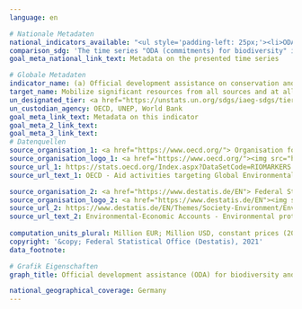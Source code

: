 ```yaml
---
language: en    

# Nationale Metadaten    
national_indicators_available: "<ul style='padding-left: 25px;'><li>ODA (commitments) for biodiversity</li> <li> Environmental protection expenditure</li></ul>"    
comparison_sdg: 'The time series "ODA (commitments) for biodiversity" is compliant with the global metadata. The time series "ODA (commitments) for biodiversity" provides additional information.'    
goal_meta_national_link_text: Metadata on the presented time series    

# Globale Metadaten    
indicator_name: (a) Official development assistance on conservation and sustainable use of biodiversity; and (b) revenue generated and finance mobilized from biodiversity-relevant economic instruments    
target_name: Mobilize significant resources from all sources and at all levels to finance sustainable forest management and provide adequate incentives to developing countries to advance such management, including for conservation and reforestation    
un_designated_tier: <a href="https://unstats.un.org/sdgs/iaeg-sdgs/tier-classification/" title="Click here for more information on the UN tier classification."  target="_blank">Tier I</a>    
un_custodian_agency: OECD, UNEP, World Bank    
goal_meta_link_text: Metadata on this indicator    
goal_meta_2_link_text:     
goal_meta_3_link_text:         
# Datenquellen
source_organisation_1: <a href="https://www.oecd.org/"> Organisation for Economic Co-operation and Development (OECD) </a>
source_organisation_logo_1: <a href="https://www.oecd.org/"><img src="https://g205sdgs.github.io/sdg-indicators/public/OrgImgEn/oecd.png" alt="Logo oecd" style="height:60px; width:148px"/></a>
source_url_1: https://stats.oecd.org/Index.aspx?DataSetCode=RIOMARKERS
source_url_text_1: OECD - Aid activities targeting Global Environmental Objectives

source_organisation_2: <a href="https://www.destatis.de/EN"> Federal Statistical Office (Destatis) </a>
source_organisation_logo_2: <a href="https://www.destatis.de/EN"><img src="https://g205sdgs.github.io/sdg-indicators/public/OrgImgEn/destatis.png" alt="Logo destatis" style="height:60px; width:148px"/></a>
source_url_2: https://www.destatis.de/EN/Themes/Society-Environment/Environment/Environmental-Protection-Measures/Tables/environmental-protection-expenditure.html
source_url_text_2: Environmental-Economic Accounts - Environmental protection expenditure
    
computation_units_plural: Million EUR; Million USD, constant prices (2018)    
copyright: '&copy; Federal Statistical Office (Destatis), 2021'    
data_footnote:     

# Grafik Eigenschaften    
graph_title: Official development assistance (ODA) for biodiversity and to the forestry sector    

national_geographical_coverage: Germany    
---
```


<span></span>